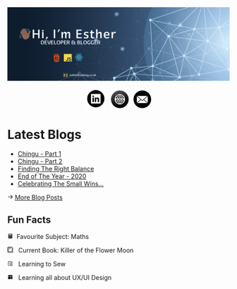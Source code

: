 <img src="/img/banner.png">


<p align="center">
<a href="https://www.linkedin.com/in/www.linkedin.com/in/estheraboateng/"><img src="/img/linkedin-icon.png" width=45></a>  &nbsp; <a href="http://estherboateng.co.uk/"><img src="/img/website-icon.png" width=40></a> &nbsp;  <a href="mailto:eagyare91@gmail.com"><img src="/img/mail-icon.png" width=40></a>
</p>



<h1> Latest Blogs </h1> 

<ul>

<li><a href="http://estherboateng.co.uk/chingu">Chingu - Part 1</a></li>

<li><a href="http://estherboateng.co.uk/chingupart2">Chingu - Part 2</a></li>

<li><a href="http://estherboateng.co.uk/balance">Finding The Right Balance</a></li>

<li><a href="http://estherboateng.co.uk/endofyear">End of The Year - 2020</a></li>

<li><a href="http://estherboateng.co.uk/celebrate">Celebrating The Small Wins...</a></li>

</ul>


<img src="/img/arrow.png" width=13> [More Blog Posts](http://estherboateng.co.uk/blog)


<h2>Fun Facts</h2>

<img src="/img/calculator-icon.png" width=13 alt="Calculator"> &nbsp;Favourite Subject: Maths

<img src="/img/book-icon.png" width=13 alt="Book"> &nbsp; Current Book: Killer of the Flower Moon

<img src="/img/sewing-icon.png" width=13 alt="Sewing Machine"> &nbsp; Learning to Sew

<img src="/img/website-layout.png" width=13 alt="Website Layout"> &nbsp; Learning all about UX/UI Design

